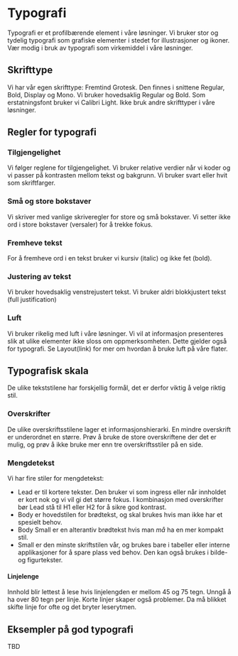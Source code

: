# Typografi

Typografi er et profilbærende element i våre løsninger. Vi bruker stor og tydelig typografi som grafiske elementer i stedet for illustrasjoner og ikoner. Vær modig i bruk av typografi som virkemiddel i våre løsninger.


## Skrifttype

Vi har vår egen skrifttype: Fremtind Grotesk. Den finnes i snittene Regular, Bold, Display og Mono. Vi bruker hovedsaklig Regular og Bold. Som erstatningsfont bruker vi Calibri Light. Ikke bruk andre skrifttyper i våre løsninger.


## Regler for typografi

### Tilgjengelighet

Vi følger reglene for tilgjengelighet. Vi bruker relative verdier når vi koder og vi passer på kontrasten mellom tekst og bakgrunn. Vi bruker svart eller hvit som skriftfarger.

### Små og store bokstaver

Vi skriver med vanlige skriveregler for store og små bokstaver. Vi setter ikke ord i store bokstaver (versaler) for å trekke fokus.


### Fremheve tekst

For å fremheve ord i en tekst bruker vi kursiv (italic) og ikke fet (bold).  


### Justering av tekst
Vi bruker hovedsaklig venstrejustert tekst. Vi bruker aldri blokkjustert tekst (full justification)

### Luft

Vi bruker rikelig med luft i våre løsninger. Vi vil at informasjon presenteres slik at ulike elementer ikke sloss om oppmerksomheten. Dette gjelder også for typografi. Se Layout(link) for mer om hvordan å bruke luft på våre flater.


## Typografisk skala

De ulike tekststilene har forskjellig formål, det er derfor viktig å velge riktig stil.


### Overskrifter

De ulike overskriftsstilene lager et informasjonshierarki. En mindre overskrift er underordnet en større. Prøv å bruke de store overskriftene der det er mulig, og prøv å ikke bruke mer enn tre overskriftsstiler på en side.


### Mengdetekst

Vi har fire stiler for mengdetekst:
- Lead er til kortere tekster. Den bruker vi som ingress eller når innholdet er kort nok og vi vil gi det større fokus. I kombinasjon med overskrifter bør Lead stå til H1 eller H2 for å sikre god kontrast.
- Body er hovedstilen for brødtekst, og skal brukes hvis man ikke har et spesielt behov. 
- Body Small er en alterantiv brødtekst hvis man _må_ ha en mer kompakt stil. 
- Small er den minste skriftstilen vår, og brukes bare i tabeller eller interne applikasjoner for å spare plass ved behov. Den kan også brukes i bilde- og figurtekster.


#### Linjelenge

Innhold blir lettest å lese hvis linjelengden er mellom 45 og 75 tegn. Unngå å ha over 80 tegn per linje. Korte linjer skaper også problemer. Da må blikket skifte linje for ofte og det bryter leserytmen. 

## Eksempler på god typografi
TBD
